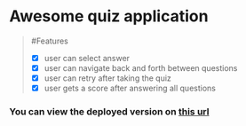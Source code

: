 # Awesome quiz application

>#Features 
>
> - [x] user can select answer 
> - [x] user can navigate back and forth between questions
> - [x] user can retry after taking the  quiz
> - [x] user gets a score after answering all questions

### You can view the deployed version on [this url](https://jovial-yonath-7b7137.netlify.app/)
